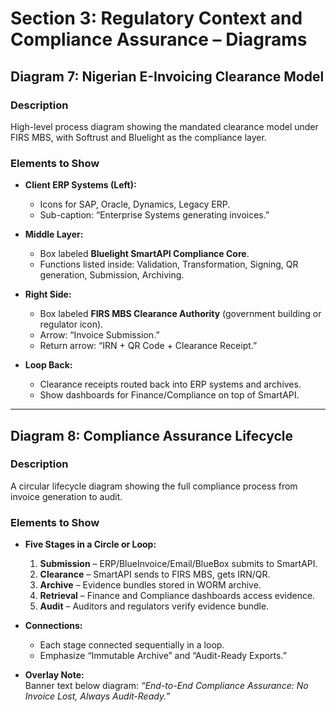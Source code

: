 # Section 3: Regulatory Context and Compliance Assurance – Diagrams

## Diagram 7: Nigerian E-Invoicing Clearance Model

### Description
High-level process diagram showing the mandated clearance model under FIRS MBS, with Softrust and Bluelight as the compliance layer.

### Elements to Show
- **Client ERP Systems (Left):**
  - Icons for SAP, Oracle, Dynamics, Legacy ERP.
  - Sub-caption: “Enterprise Systems generating invoices.”

- **Middle Layer:**
  - Box labeled **Bluelight SmartAPI Compliance Core**.
  - Functions listed inside: Validation, Transformation, Signing, QR generation, Submission, Archiving.

- **Right Side:**
  - Box labeled **FIRS MBS Clearance Authority** (government building or regulator icon).
  - Arrow: “Invoice Submission.”
  - Return arrow: “IRN + QR Code + Clearance Receipt.”

- **Loop Back:**
  - Clearance receipts routed back into ERP systems and archives.
  - Show dashboards for Finance/Compliance on top of SmartAPI.

---

## Diagram 8: Compliance Assurance Lifecycle

### Description
A circular lifecycle diagram showing the full compliance process from invoice generation to audit.

### Elements to Show
- **Five Stages in a Circle or Loop:**
  1. **Submission** – ERP/BlueInvoice/Email/BlueBox submits to SmartAPI.
  2. **Clearance** – SmartAPI sends to FIRS MBS, gets IRN/QR.
  3. **Archive** – Evidence bundles stored in WORM archive.
  4. **Retrieval** – Finance and Compliance dashboards access evidence.
  5. **Audit** – Auditors and regulators verify evidence bundle.

- **Connections:**
  - Each stage connected sequentially in a loop.
  - Emphasize “Immutable Archive” and “Audit-Ready Exports.”

- **Overlay Note:**  
  Banner text below diagram: *“End-to-End Compliance Assurance: No Invoice Lost, Always Audit-Ready.”*
